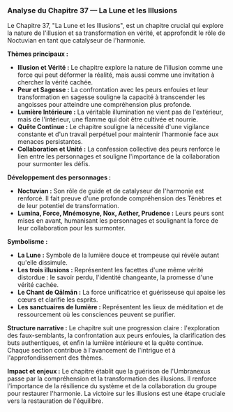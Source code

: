 ### Analyse du Chapitre 37 — La Lune et les Illusions

Le Chapitre 37, "La Lune et les Illusions", est un chapitre crucial qui explore la nature de l'illusion et sa transformation en vérité, et approfondit le rôle de Noctuvian en tant que catalyseur de l'harmonie.

**Thèmes principaux :**
*   **Illusion et Vérité :** Le chapitre explore la nature de l'illusion comme une force qui peut déformer la réalité, mais aussi comme une invitation à chercher la vérité cachée.
*   **Peur et Sagesse :** La confrontation avec les peurs enfouies et leur transformation en sagesse souligne la capacité à transcender les angoisses pour atteindre une compréhension plus profonde.
*   **Lumière Intérieure :** La véritable illumination ne vient pas de l'extérieur, mais de l'intérieur, une flamme qui doit être cultivée et nourrie.
*   **Quête Continue :** Le chapitre souligne la nécessité d'une vigilance constante et d'un travail perpétuel pour maintenir l'harmonie face aux menaces persistantes.
*   **Collaboration et Unité :** La confession collective des peurs renforce le lien entre les personnages et souligne l'importance de la collaboration pour surmonter les défis.

**Développement des personnages :**
*   **Noctuvian :** Son rôle de guide et de catalyseur de l'harmonie est renforcé. Il fait preuve d'une profonde compréhension des Ténèbres et de leur potentiel de transformation.
*   **Lumina, Force, Mnémosyne, Nox, Aether, Prudence :** Leurs peurs sont mises en avant, humanisant les personnages et soulignant la force de leur collaboration pour les surmonter.

**Symbolisme :**
*   **La Lune :** Symbole de la lumière douce et trompeuse qui révèle autant qu'elle dissimule.
*   **Les trois illusions :** Représentent les facettes d'une même vérité distordue : le savoir perdu, l'identité changeante, la promesse d'une vérité cachée.
*   **Le Chant de Qālmān :** La force unificatrice et guérisseuse qui apaise les cœurs et clarifie les esprits.
*   **Les sanctuaires de lumière :** Représentent les lieux de méditation et de ressourcement où les consciences peuvent se purifier.

**Structure narrative :**
Le chapitre suit une progression claire : l'exploration des faux-semblants, la confrontation aux peurs enfouies, la clarification des buts authentiques, et enfin la lumière intérieure et la quête continue. Chaque section contribue à l'avancement de l'intrigue et à l'approfondissement des thèmes.

**Impact et enjeux :**
Le chapitre établit que la guérison de l'Umbranexus passe par la compréhension et la transformation des illusions. Il renforce l'importance de la résilience du système et de la collaboration du groupe pour restaurer l'harmonie. La victoire sur les illusions est une étape cruciale vers la restauration de l'équilibre.